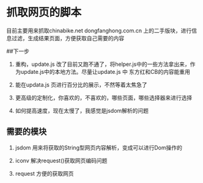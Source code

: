 抓取网页的脚本
====

目前主要用来抓取chinabike.net dongfanghong.com.cn 上的二手版块，进行信息过滤，生成结果页面，方便获取自己需要的内容

##下一步

1. 重构，update.js 改了目前又跑不通了，将helper.js中的一些方法拿出来，作为update.js中的本地方法。尽量让update.js 中 东方红和CB的内容能重用

2. 能在updata.js 页进行百分比的展示，不然等着太焦急了

2. 更高级的定制化，你喜欢的，不喜欢的，哪些页面，哪些选择器来进行选择

3. 如何提高速度，现在太慢了，我感觉是jsdom解析的问题

## 需要的模块

1. jsdom 用来将获取的String型网页内容解析，变成可以进行Dom操作的

2. iconv 解决request()获取网页编码问题

3. request 方便的获取网页

